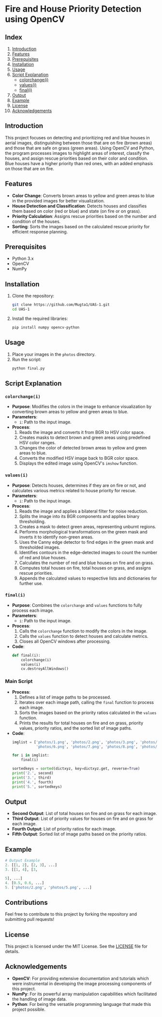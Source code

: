 # Fire and House Priority Detection using OpenCV

## Index
1. [Introduction](#introduction)
2. [Features](#features)
3. [Prerequisites](#prerequisites)
4. [Installation](#installation)
5. [Usage](#usage)
6. [Script Explanation](#script-explanation)
    - [colorchange(i)](#colorchangei)
    - [values(i)](#valuesi)
    - [final(i)](#finali)
7. [Output](#output)
8. [Example](#example)
9. [License](#license)
10. [Acknowledgements](#acknowledgements)

## Introduction

This project focuses on detecting and prioritizing red and blue houses in aerial images, distinguishing between those that are on fire (brown areas) and those that are safe on grass (green areas). Using OpenCV and Python, the program processes images to highlight areas of interest, classify the houses, and assign rescue priorities based on their color and condition. Blue houses have a higher priority than red ones, with an added emphasis on those that are on fire.

## Features
- **Color Change**: Converts brown areas to yellow and green areas to blue in the provided images for better visualization.
- **House Detection and Classification**: Detects houses and classifies them based on color (red or blue) and state (on fire or on grass).
- **Priority Calculation**: Assigns rescue priorities based on the number and condition of the houses.
- **Sorting**: Sorts the images based on the calculated rescue priority for efficient response planning.

## Prerequisites
- Python 3.x
- OpenCV
- NumPy

## Installation
1. Clone the repository:
   ```bash
   git clone https://github.com/Mugta1/UAS-1.git
   cd UAS-1
   ```

2. Install the required libraries:
   ```bash
   pip install numpy opencv-python
   ```

## Usage
1. Place your images in the `photos` directory.
2. Run the script:
   ```bash
   python final.py
   ```

## Script Explanation

### `colorchange(i)`
- **Purpose**: Modifies the colors in the image to enhance visualization by converting brown areas to yellow and green areas to blue.
- **Parameters**: 
  - `i`: Path to the input image.
- **Process**:
  1. Reads the image and converts it from BGR to HSV color space.
  2. Creates masks to detect brown and green areas using predefined HSV color ranges.
  3. Changes the color of detected brown areas to yellow and green areas to blue.
  4. Converts the modified HSV image back to BGR color space.
  5. Displays the edited image using OpenCV's `imshow` function.

### `values(i)`
- **Purpose**: Detects houses, determines if they are on fire or not, and calculates various metrics related to house priority for rescue.
- **Parameters**: 
  - `i`: Path to the input image.
- **Process**:
  1. Reads the image and applies a bilateral filter for noise reduction.
  2. Splits the image into its BGR components and applies binary thresholding.
  3. Creates a mask to detect green areas, representing unburnt regions.
  4. Performs morphological transformations on the green mask and inverts it to identify non-green areas.
  5. Uses the Canny edge detector to find edges in the green mask and thresholded images.
  6. Identifies contours in the edge-detected images to count the number of red and blue houses.
  7. Calculates the number of red and blue houses on fire and on grass.
  8. Computes total houses on fire, total houses on grass, and assigns rescue priorities.
  9. Appends the calculated values to respective lists and dictionaries for further use.


### `final(i)`
- **Purpose**: Combines the `colorchange` and `values` functions to fully process each image.
- **Parameters**: 
  - `i`: Path to the input image.
- **Process**:
  1. Calls the `colorchange` function to modify the colors in the image.
  2. Calls the `values` function to detect houses and calculate metrics.
  3. Closes all OpenCV windows after processing.
- **Code**:
  ```python
  def final(i):
      colorchange(i)
      values(i)
      cv.destroyAllWindows()
  ```

### Main Script
- **Process**:
  1. Defines a list of image paths to be processed.
  2. Iterates over each image path, calling the `final` function to process each image.
  3. Sorts the images based on the priority ratios calculated in the `values` function.
  4. Prints the results for total houses on fire and on grass, priority values, priority ratios, and the sorted list of image paths.
- **Code**:
  ```python
  imglist = ['photos/1.png', 'photos/2.png', 'photos/3.png', 'photos/4.png', 'photos/5.png', 
             'photos/6.png', 'photos/7.png', 'photos/8.png', 'photos/10.png', 'photos/11.png']

  for i in imglist:
      final(i)

  sortedkeys = sorted(dictxyz, key=dictxyz.get, reverse=True)
  print('2.', second)
  print('3.', third)
  print('4.', fourth)
  print('5.', sortedkeys)
  ```

## Output
- **Second Output**: List of total houses on fire and on grass for each image.
- **Third Output**: List of priority values for houses on fire and on grass for each image.
- **Fourth Output**: List of priority ratios for each image.
- **Fifth Output**: Sorted list of image paths based on the priority ratios.

## Example
```python
# Output Example
2. [[1, 2], [2, 3], ...]
3. [[1, 4], [3, 

5], ...]
4. [0.5, 0.6, ...]
5. ['photos/2.png', 'photos/5.png', ...]

```
## Contributions

Feel free to contribute to this project by forking the repository and submitting pull requests!

## License

This project is licensed under the MIT License. See the [LICENSE](https://github.com/Mugta1/UAS-1/blob/main/LICENSE) file for details.

## Acknowledgements
- **OpenCV**: For providing extensive documentation and tutorials which were instrumental in developing the image processing components of this project.
- **NumPy**: For its powerful array manipulation capabilities which facilitated the handling of image data.
- **Python**: For being the versatile programming language that made this project possible.


